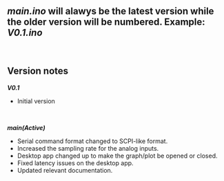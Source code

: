 ***main.ino*** will alawys be the latest version while the older version will be numbered. Example: ***V0.1.ino***
------
</br>

## Version notes
***V0.1***</br>
* Initial version</br>
</br>

***main(Active)***</br>
* Serial command format changed to SCPI-like format.</br>
* Increased the sampling rate for the analog inputs.</br>
* Desktop app changed up to make the graph/plot be opened or closed.</br>
* Fixed latency issues on the desktop app.</br>
* Updated relevant documentation.</br>
